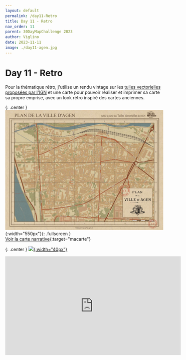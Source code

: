 ```yaml
---
layout: default
permalink: /day11-Retro
title: Day 11 - Retro
nav_order: 11
parent: 30DayMapChallenge 2023
author: Viglino
date: 2023-11-11
image: ./day11-agen.jpg
---
```

# Day 11 - Retro

Pour la thématique rétro, j'utilise un rendu vintage sur les [tuiles vectorielles proposées par l'IGN](https://geoservices.ign.fr/actualites/2022-03-30-tuiles-vectorielles) et une carte pour pouvoir réaliser et imprimer sa carte sa propre emprise, avec un look rétro inspiré des cartes anciennes.

{: .center }
![](./day11-agen.jpg){:width="550px"}{: .fullscreen }    
[Voir la carte narrative](https://macarte.ign.fr/carte/AZTUXa/Retro-carto){:target="macarte"}

{: .center }
[![](https://upload.wikimedia.org/wikipedia/commons/5/5a/X_icon_2.svg){:width="40px"}](https://twitter.com/jmviglino/status/1723240804976599155)

<iframe width="560" height="315" src="https://www.youtube.com/embed/HWRtAyFOfJs?si=X_YiG_RBlsUH1ViG" title="YouTube video player" frameborder="0" allow="accelerometer; autoplay; clipboard-write; encrypted-media; gyroscope; picture-in-picture; web-share" allowfullscreen></iframe>